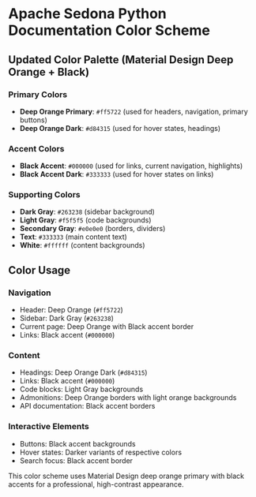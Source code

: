 # Apache Sedona Python Documentation Color Scheme

## Updated Color Palette (Material Design Deep Orange + Black)

### Primary Colors
- **Deep Orange Primary**: `#ff5722` (used for headers, navigation, primary buttons)
- **Deep Orange Dark**: `#d84315` (used for hover states, headings)

### Accent Colors  
- **Black Accent**: `#000000` (used for links, current navigation, highlights)
- **Black Accent Dark**: `#333333` (used for hover states on links)

### Supporting Colors
- **Dark Gray**: `#263238` (sidebar background)
- **Light Gray**: `#f5f5f5` (code backgrounds)
- **Secondary Gray**: `#e0e0e0` (borders, dividers)
- **Text**: `#333333` (main content text)
- **White**: `#ffffff` (content backgrounds)

## Color Usage

### Navigation
- Header: Deep Orange (`#ff5722`)
- Sidebar: Dark Gray (`#263238`) 
- Current page: Deep Orange with Black accent border
- Links: Black accent (`#000000`)

### Content
- Headings: Deep Orange Dark (`#d84315`)
- Links: Black accent (`#000000`)
- Code blocks: Light Gray backgrounds
- Admonitions: Deep Orange borders with light orange backgrounds
- API documentation: Black accent borders

### Interactive Elements
- Buttons: Black accent backgrounds
- Hover states: Darker variants of respective colors
- Search focus: Black accent border

This color scheme uses Material Design deep orange primary with black accents for a professional, high-contrast appearance.